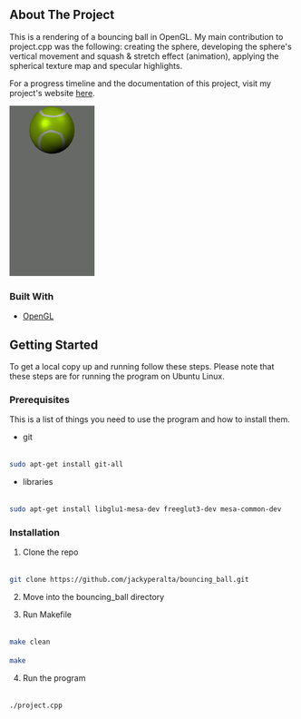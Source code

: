 ## About The Project

This is a rendering of a bouncing ball in OpenGL. My main contribution to project.cpp was the following: creating the sphere, developing the sphere's vertical movement and squash & stretch effect (animation), applying the spherical texture map and specular highlights.

For a progress timeline and the documentation of this project, visit my project's website [here](https://cs.csub.edu/~jperaltadomi/3480/).

<img src="final.gif" width="150" height="300">

### Built With

*  [OpenGL](https://www.opengl.org/)

## Getting Started

To get a local copy up and running follow these steps. Please note that these steps are for running the program on Ubuntu Linux.

### Prerequisites

This is a list of things you need to use the program and how to install them.

* git

```sh

sudo apt-get install git-all

```

* libraries

```sh

sudo apt-get install libglu1-mesa-dev freeglut3-dev mesa-common-dev

```

### Installation

1. Clone the repo

```sh

git clone https://github.com/jackyperalta/bouncing_ball.git

```

2. Move into the bouncing_ball directory

3. Run Makefile

```sh

make clean

make

```

4. Run the program

```sh

./project.cpp

```